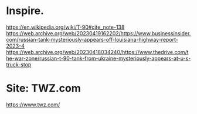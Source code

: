 # Inspire.
https://en.wikipedia.org/wiki/T-90#cite_note-138 https://web.archive.org/web/20230419162202/https://www.businessinsider.com/russian-tank-mysteriously-appears-off-louisiana-highway-report-2023-4 https://web.archive.org/web/20230418034240/https://www.thedrive.com/the-war-zone/russian-t-90-tank-from-ukraine-mysteriously-appears-at-u-s-truck-stop

# Site: TWZ.com
https://www.twz.com/
